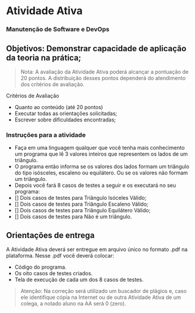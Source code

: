 # Atividade Ativa

### Manutenção de Software e DevOps

## Objetivos: Demonstrar capacidade de aplicação da teoria na prática;

> Nota: A avaliação da Atividade Ativa poderá alcançar a pontuação de 20 pontos. A distribuição desses pontos dependerá do atendimento dos critérios de avaliação.

Critérios de Avaliação 
- Quanto ao conteúdo (até 20 pontos)
- Executar todas as orientações solicitadas;
- Escrever sobre dificuldades encontradas; 

### Instruções para a atividade

- Faça em uma linguagem qualquer que você tenha mais conhecimento um programa que lê 3 valores inteiros que representem os lados de um triângulo.
- O programa então informa se os valores dos lados formam um triângulo do tipo isósceles, escaleno ou equilátero. Ou se os valores não formam um triângulo.
- Depois você fará 8 casos de testes a seguir e os executará no seu programa:
- [] Dois casos de testes para Triângulo Isóceles Válido; 
- [] Dois casos de testes para Triângulo Escaleno Válido; 
- [] Dois casos de testes para Triângulo Equilátero Válido;
- [] Dois casos de testes para Não é um triângulo.

## Orientações de entrega

A Atividade Ativa deverá ser entregue em arquivo único no formato .pdf na plataforma.
Nesse .pdf você deverá colocar:
- Código do programa.
- Os oito casos de testes criados.
- Tela de execução de cada um dos 8 casos de testes.

> Atenção: Na correção será utilizado um buscador de plágios e, caso ele identifique cópia na Internet ou de outra Atividade Ativa de um colega, a notado aluno na AA será 0 (zero).